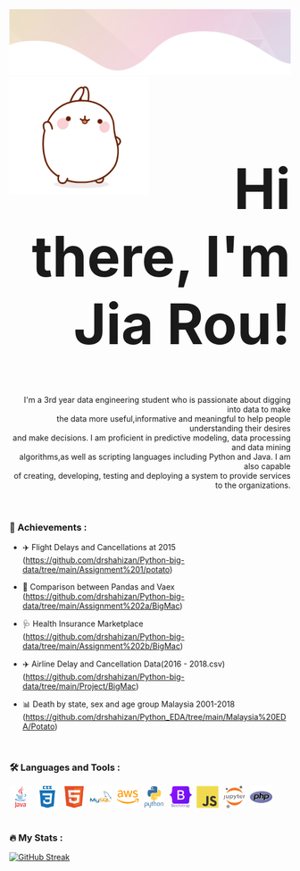 <img src="https://github.com/jrkong2001utm/jrkong2001utm/blob/main/Screenshot%202023-03-23%20at%2012.08.28%20AM.png">
<img align="left" alt="Waving" width=250px src="https://github.com/jrkong2001utm/jrkong2001utm/blob/main/giphy.gif">
<div id="header" align="right">
  <h1 style="font-size: 100px;"><b> Hi there, I'm Jia Rou!</b></h1>
  <h8> 
    I'm a 3rd year data engineering student who is passionate about digging into data to make<br>
    the data more useful,informative and meaningful to help people understanding their desires<br>
    and make decisions. I am proficient in predictive modeling, data processing and data mining<br>
    algorithms,as well as scripting languages including Python and Java. I am also capable<br>
    of creating, developing, testing and deploying a system to provide services 
    to the organizations. </h8>
</div>
<br>
<br>

### 🏅 Achievements :
- ✈️ Flight Delays and Cancellations at 2015<br>
(https://github.com/drshahizan/Python-big-data/tree/main/Assignment%201/potato)

- 🔎 Comparison between Pandas and Vaex<br>
(https://github.com/drshahizan/Python-big-data/tree/main/Assignment%202a/BigMac)

- 🩺 Health Insurance Marketplace<br>
(https://github.com/drshahizan/Python-big-data/tree/main/Assignment%202b/BigMac)

- ✈️ Airline Delay and Cancellation Data(2016 - 2018.csv)<br>
(https://github.com/drshahizan/Python-big-data/tree/main/Project/BigMac)

- 📊 Death by state, sex and age group Malaysia 2001-2018
(https://github.com/drshahizan/Python_EDA/tree/main/Malaysia%20EDA/Potato)


<br>

### :hammer_and_wrench: Languages and Tools :
<div>
  <img src="https://github.com/devicons/devicon/blob/master/icons/java/java-original-wordmark.svg" title="Java" alt="Java" width="40" height="40"/>&nbsp;
  <img src="https://github.com/devicons/devicon/blob/master/icons/css3/css3-plain-wordmark.svg"  title="CSS3" alt="CSS" width="40" height="40"/>&nbsp;
  <img src="https://github.com/devicons/devicon/blob/master/icons/html5/html5-original.svg" title="HTML5" alt="HTML" width="40" height="40"/>&nbsp;
  <img src="https://github.com/devicons/devicon/blob/master/icons/mysql/mysql-original-wordmark.svg" title="MySQL"  alt="MySQL" width="40" height="40"/>&nbsp;
  <img src="https://github.com/devicons/devicon/blob/master/icons/amazonwebservices/amazonwebservices-plain-wordmark.svg" title="AWS" alt="AWS" width="40" height="40"/>&nbsp;
  <img src="https://raw.githubusercontent.com/devicons/devicon/master/icons/python/python-original-wordmark.svg" title="Python" **alt="Python" width="40" height="40"/>&nbsp;
  <img src="https://raw.githubusercontent.com/devicons/devicon/master/icons/bootstrap/bootstrap-original-wordmark.svg" title="Bootstrap" **alt="Bootstrap" width="40" height="40"/>&nbsp;
  <img src="https://raw.githubusercontent.com/devicons/devicon/master/icons/javascript/javascript-original.svg" title="Javascript" **alt="Javascript" width="40" height="40"/>&nbsp;
  <img src="https://raw.githubusercontent.com/devicons/devicon/master/icons/jupyter/jupyter-original-wordmark.svg" title="Jupyter" **alt="Jupyter" width="40" height="40"/>&nbsp;
  <img src="https://raw.githubusercontent.com/devicons/devicon/master/icons/php/php-original.svg" title="PHP" **alt="PHP" width="40" height="40"/>
</div>

<br>

### :fire: My Stats :
[![GitHub Streak](http://github-readme-streak-stats.herokuapp.com?user=jrkong2001utm)](https://git.io/streak-stats)
